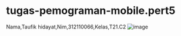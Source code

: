 # tugas-pemograman-mobile.pert5
Nama,Taufik hidayat,Nim,312110066,Kelas,T21.C2
![image](https://user-images.githubusercontent.com/116345854/198929124-29b66d74-96f1-4286-9719-30c98214b64e.png)
